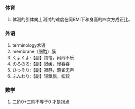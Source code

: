 ### 体育

1. 体测的引体向上测试的难度在同BMI下和身高的四次方成正比。


### 外语

1. terminology术语
2. membrane（细胞）膜
3. くよくよ:【副】烦恼，闷闷不乐 
4. のろのろ:【副】迟缓，慢吞吞 
5. ひっそり:【副】寂静，鸦雀无声 
6. ふんわり:【副】轻飘飘，松软

### 数学

1. 二阶0+三阶不等于0 才是拐点
